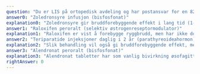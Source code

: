 ```yaml
---
question: "Du er LIS på ortopedisk avdeling og har postansvar for en 82 år gammel kvinne som ble operert for hoftebrudd for 15 dager siden. Fra tidligere har hun hatt øsofagitt, og hun bruker omeprazole fast av den grunn. Hun har ikke tidligere brukt bruddforebyggende medikamentell behandling. Det er målt total-25-hydroksy-vitamin D til 56 nmol/L (ref. 50-150 nmol/L). Hva er beste behandling utover tilskudd av kalk og vitamin D?"
answer0: "Zoledronsyre infusjon (bisfosfonat)"
explanation0: "Zoledronsyre gir bruddforebyggende effekt i lang tid (1-3 år) etter en infusjon, og er dokumentert å gi bruddforebyggende effekt etter hoftebrudd (selv uten forutgående bentetthetsmåling for seleksjon utfra bentetthet), og den gir ikke gastrointestinale bivirkninger."
answer1: "Raloxifen peroralt (selektiv østrogenreseptormodulator)"
explanation1: "Raloxifen er vist å forebygge ryggbrudd, men har ikke dokumentert effekt mhp. ikke-vertebrale brudd."
answer2: "Teriparatide injeksjoner daglig i 2 år (parathyreoideahormon)"
explanation2: "Slik behandling vil også gi bruddforebyggende effekt, men den er ikke førstevalgsbehandling fordi den er mye dyrere enn zoledronsyre, og den er også mye mer krevende for pasienten."
answer3: "Alendronat peroralt (bisfosfonat)"
explanation3: "Alendronat tabletter har som vanlig bivirkning øsofagitt, dessuten er iv zoledronsyre mer effektiv bruddforebygging da studier viser at etterlevelse mhp. alendronat er suboptimal."
rightAnswer: 0
---
```

